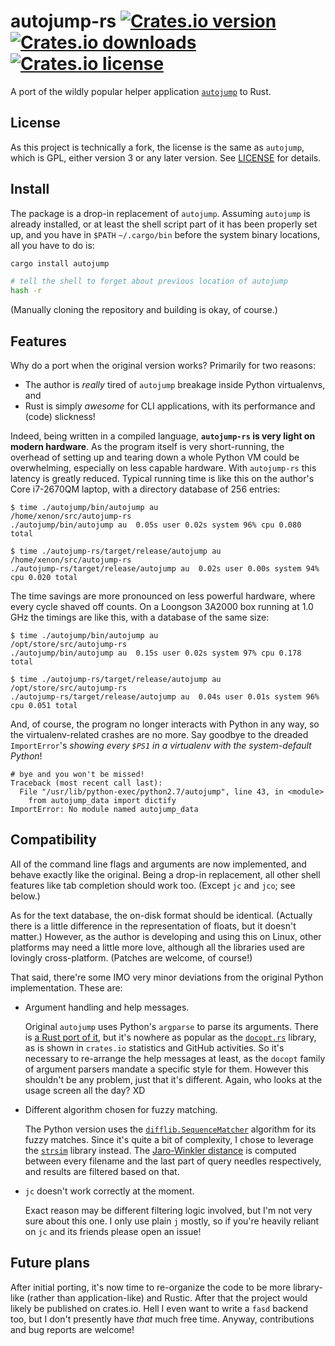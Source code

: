 # autojump-rs  [![Crates.io version](https://img.shields.io/crates/v/autojump.svg)][cratesio] [![Crates.io downloads](https://img.shields.io/crates/dv/autojump.svg)][cratesio] [![Crates.io license](https://img.shields.io/crates/l/autojump.svg)](LICENSE)

A port of the wildly popular helper application [`autojump`][aj] to Rust.

[aj]: https://github.com/wting/autojump
[cratesio]: https://crates.io/crates/autojump


## License

As this project is technically a fork, the license is the same as `autojump`,
which is GPL, either version 3 or any later version. See [LICENSE](LICENSE)
for details.


## Install

The package is a drop-in replacement of `autojump`. Assuming `autojump` is
already installed, or at least the shell script part of it has been properly
set up, and you have in `$PATH` `~/.cargo/bin` before the system binary
locations, all you have to do is:

```sh
cargo install autojump

# tell the shell to forget about previous location of autojump
hash -r
```

(Manually cloning the repository and building is okay, of course.)


## Features

Why do a port when the original version works? Primarily for two reasons:

* The author is *really* tired of `autojump` breakage inside Python virtualenvs, and
* Rust is simply *awesome* for CLI applications, with its performance and (code) slickness!

Indeed, being written in a compiled language, **`autojump-rs` is very light on
modern hardware**. As the program itself is very short-running, the overhead of
setting up and tearing down a whole Python VM could be overwhelming,
especially on less capable hardware. With `autojump-rs` this latency is
greatly reduced. Typical running time is like this on the author's Core
i7-2670QM laptop, with a directory database of 256 entries:

```
$ time ./autojump/bin/autojump au
/home/xenon/src/autojump-rs
./autojump/bin/autojump au  0.05s user 0.02s system 96% cpu 0.080 total

$ time ./autojump-rs/target/release/autojump au
/home/xenon/src/autojump-rs
./autojump-rs/target/release/autojump au  0.02s user 0.00s system 94% cpu 0.020 total
```

The time savings are more pronounced on less powerful hardware, where every
cycle shaved off counts. On a Loongson 3A2000 box running at 1.0 GHz the
timings are like this, with a database of the same size:

```
$ time ./autojump/bin/autojump au
/opt/store/src/autojump-rs
./autojump/bin/autojump au  0.15s user 0.02s system 97% cpu 0.178 total

$ time ./autojump-rs/target/release/autojump au
/opt/store/src/autojump-rs
./autojump-rs/target/release/autojump au  0.04s user 0.01s system 96% cpu 0.051 total
```

And, of course, the program no longer interacts with Python in any way, so the
virtualenv-related crashes are no more. Say goodbye to the dreaded
`ImportError`'s *showing every `$PS1` in a virtualenv with the system-default
Python*!

```
# bye and you won't be missed!
Traceback (most recent call last):
  File "/usr/lib/python-exec/python2.7/autojump", line 43, in <module>
    from autojump_data import dictify
ImportError: No module named autojump_data
```


## Compatibility

All of the command line flags and arguments are now implemented, and behave
exactly like the original. Being a drop-in replacement, all other shell
features like tab completion should work too. (Except `jc` and `jco`; see
below.)

As for the text database, the on-disk format should be identical. (Actually
there is a little difference in the representation of floats, but it doesn't
matter.) However, as the author is developing and using this on Linux, other
platforms may need a little more love, although all the libraries used are
lovingly cross-platform. (Patches are welcome, of course!)

That said, there're some IMO very minor deviations from the original Python
implementation. These are:

*   Argument handling and help messages.

    Original `autojump` uses Python's `argparse` to parse its arguments. There
    is [a Rust port of it][rust-argparse], but it's nowhere as popular as the
    [`docopt.rs`][docopt.rs] library, as is shown in `crates.io` statistics
    and GitHub activities. So it's necessary to re-arrange the help messages
    at least, as the `docopt` family of argument parsers mandate a specific
    style for them. However this shouldn't be any problem, just that it's
    different. Again, who looks at the usage screen all the day? XD

*   Different algorithm chosen for fuzzy matching.

    The Python version uses the [`difflib.SequenceMatcher`][difflib] algorithm
    for its fuzzy matches. Since it's quite a bit of complexity, I chose to
    leverage the [`strsim`][strsim-rs] library instead. The [Jaro-Winkler
    distance][jaro] is computed between every filename and the last part of
    query needles respectively, and results are filtered based on that.

*   `jc` doesn't work correctly at the moment.

    Exact reason may be different filtering logic involved, but I'm not very
    sure about this one. I only use plain `j` mostly, so if you're heavily
    reliant on `jc` and its friends please open an issue!


[rust-argparse]: https://github.com/tailhook/rust-argparse
[docopt.rs]: https://github.com/docopt/docopt.rs
[difflib]: https://docs.python.org/3.5/library/difflib.html
[strsim-rs]: https://github.com/dguo/strsim-rs
[jaro]: https://en.wikipedia.org/wiki/Jaro%E2%80%93Winkler_distance


## Future plans

After initial porting, it's now time to re-organize the code to be more
library-like (rather than application-like) and Rustic. After that the project
would likely be published on crates.io. Hell I even want to write a `fasd`
backend too, but I don't presently have *that* much free time. Anyway,
contributions and bug reports are welcome!


<!-- vim:set ai et ts=4 sw=4 sts=4 fenc=utf-8: -->
